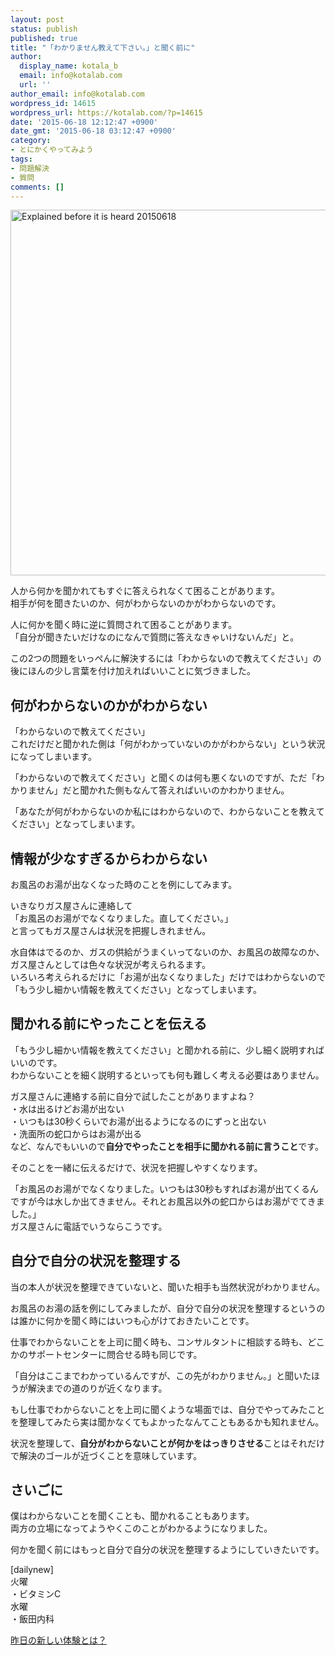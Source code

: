```yaml
---
layout: post
status: publish
published: true
title: "「わかりません教えて下さい。」と聞く前に"
author:
  display_name: kotala_b
  email: info@kotalab.com
  url: ''
author_email: info@kotalab.com
wordpress_id: 14615
wordpress_url: https://kotalab.com/?p=14615
date: '2015-06-18 12:12:47 +0900'
date_gmt: '2015-06-18 03:12:47 +0900'
category:
- とにかくやってみよう
tags:
- 問題解決
- 質問
comments: []
---
```

<p><img src="https://kotalab.com/wp-content/uploads/2015/06/explained-before-it-is-heard_20150618.jpg" alt="Explained before it is heard 20150618" width="780" height ="585" class="aligncenter size-large" /></p>
<p>人から何かを聞かれてもすぐに答えられなくて困ることがあります。<br />
相手が何を聞きたいのか、何がわからないのかがわからないのです。</p>
<p>人に何かを聞く時に逆に質問されて困ることがあります。<br />
「自分が聞きたいだけなのになんで質問に答えなきゃいけないんだ」と。</p>
<p>この2つの問題をいっぺんに解決するには「わからないので教えてください」の後にほんの少し言葉を付け加えればいいことに気づきました。</p>
<!--more-->
<h2>何がわからないのかがわからない</h2>
<p>「わからないので教えてください」<br />
これだけだと聞かれた側は「何がわかっていないのかがわからない」という状況になってしまいます。</p>
<p>「わからないので教えてください」と聞くのは何も悪くないのですが、ただ「わかりません」だと<span class="b">聞かれた側もなんて答えればいいのかわかりません</span>。</p>
<p>「あなたが何がわからないのか私にはわからないので、わからないことを教えてください」となってしまいます。</p>
<h2>情報が少なすぎるからわからない</h2>
<p>お風呂のお湯が出なくなった時のことを例にしてみます。</p>
<p>いきなりガス屋さんに連絡して<br />
「お風呂のお湯がでなくなりました。直してください。」<br />
と言ってもガス屋さんは状況を把握しきれません。</p>
<p>水自体はでるのか、ガスの供給がうまくいってないのか、お風呂の故障なのか、ガス屋さんとしては色々な状況が考えられるます。<br />
いろいろ考えられるだけに「お湯が出なくなりました」だけではわからないので「もう少し細かい情報を教えてください」となってしまいます。</p>
<h2>聞かれる前にやったことを伝える</h2>
<p>「もう少し細かい情報を教えてください」と聞かれる前に、少し細く説明すればいいのです。<br />
わからないことを細く説明するといっても何も難しく考える必要はありません。</p>
<p>ガス屋さんに連絡する前に自分で試したことがありますよね？<br />
・水は出るけどお湯が出ない<br />
・いつもは30秒くらいでお湯が出るようになるのにずっと出ない<br />
・洗面所の蛇口からはお湯が出る<br />
など、なんでもいいので<strong>自分でやったことを相手に聞かれる前に言うこと</strong>です。</p>
<p>そのことを一緒に伝えるだけで、状況を把握しやすくなります。</p>
<p>「お風呂のお湯がでなくなりました。いつもは30秒もすればお湯が出てくるんですが今は水しか出てきません。それとお風呂以外の蛇口からはお湯がでてきました。」<br />
ガス屋さんに電話でいうならこうです。</p>
<h2>自分で自分の状況を整理する</h2>
<p>当の本人が状況を整理できていないと、聞いた相手も当然状況がわかりません。</p>
<p>お風呂のお湯の話を例にしてみましたが、自分で自分の状況を整理するというのは誰かに何かを聞く時にはいつも心がけておきたいことです。</p>
<p>仕事でわからないことを上司に聞く時も、コンサルタントに相談する時も、どこかのサポートセンターに問合せる時も同じです。</p>
<p>「自分はここまでわかっているんですが、この先がわかりません。」と聞いたほうが解決までの道のりが近くなります。</p>
<p>もし仕事でわからないことを上司に聞くような場面では、<span class="b">自分でやってみたことを整理してみたら実は聞かなくてもよかった</span>なんてこともあるかも知れません。</p>
<p>状況を整理して、<strong>自分がわからないことが何かをはっきりさせる</strong>ことはそれだけで解決のゴールが近づくことを意味しています。</p>
<h2>さいごに</h2>
<p>僕はわからないことを聞くことも、聞かれることもあります。<br />
両方の立場になってようやくこのことがわかるようになりました。</p>
<p>何かを聞く前にはもっと自分で自分の状況を整理するようにしていきたいです。</p>
<p>[dailynew]<br />
火曜<br />
・ビタミンC<br />
水曜<br />
・飯田内科</p>
<p><a href="https://kotalab.com/lets-start-1day1new" title="昨日の新しい体験とは？">昨日の新しい体験とは？</a></p>
<div class="clear"></div>
